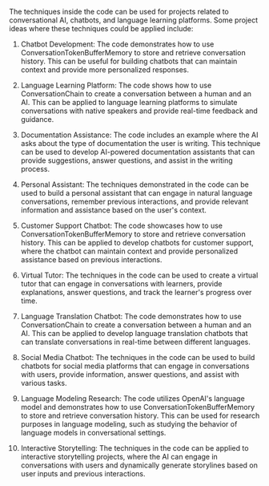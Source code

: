 The techniques inside the code can be used for projects related to conversational AI, chatbots, and language learning platforms. Some project ideas where these techniques could be applied include:

1. Chatbot Development: The code demonstrates how to use ConversationTokenBufferMemory to store and retrieve conversation history. This can be useful for building chatbots that can maintain context and provide more personalized responses.

2. Language Learning Platform: The code shows how to use ConversationChain to create a conversation between a human and an AI. This can be applied to language learning platforms to simulate conversations with native speakers and provide real-time feedback and guidance.

3. Documentation Assistance: The code includes an example where the AI asks about the type of documentation the user is writing. This technique can be used to develop AI-powered documentation assistants that can provide suggestions, answer questions, and assist in the writing process.

4. Personal Assistant: The techniques demonstrated in the code can be used to build a personal assistant that can engage in natural language conversations, remember previous interactions, and provide relevant information and assistance based on the user's context.

5. Customer Support Chatbot: The code showcases how to use ConversationTokenBufferMemory to store and retrieve conversation history. This can be applied to develop chatbots for customer support, where the chatbot can maintain context and provide personalized assistance based on previous interactions.

6. Virtual Tutor: The techniques in the code can be used to create a virtual tutor that can engage in conversations with learners, provide explanations, answer questions, and track the learner's progress over time.

7. Language Translation Chatbot: The code demonstrates how to use ConversationChain to create a conversation between a human and an AI. This can be applied to develop language translation chatbots that can translate conversations in real-time between different languages.

8. Social Media Chatbot: The techniques in the code can be used to build chatbots for social media platforms that can engage in conversations with users, provide information, answer questions, and assist with various tasks.

9. Language Modeling Research: The code utilizes OpenAI's language model and demonstrates how to use ConversationTokenBufferMemory to store and retrieve conversation history. This can be used for research purposes in language modeling, such as studying the behavior of language models in conversational settings.

10. Interactive Storytelling: The techniques in the code can be applied to interactive storytelling projects, where the AI can engage in conversations with users and dynamically generate storylines based on user inputs and previous interactions.